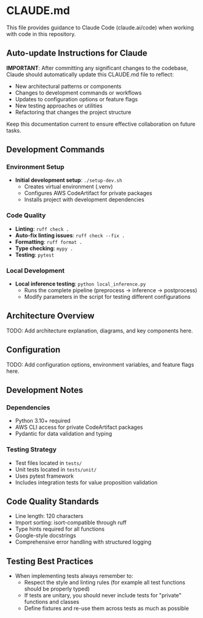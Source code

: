 # CLAUDE.md

This file provides guidance to Claude Code (claude.ai/code) when working with code in this repository.

## Auto-update Instructions for Claude

**IMPORTANT**: After committing any significant changes to the codebase, Claude should automatically update this CLAUDE.md file to reflect:
- New architectural patterns or components
- Changes to development commands or workflows
- Updates to configuration options or feature flags
- New testing approaches or utilities
- Refactoring that changes the project structure

Keep this documentation current to ensure effective collaboration on future tasks.

## Development Commands

### Environment Setup
- **Initial development setup**: `./setup-dev.sh`
  - Creates virtual environment (.venv)
  - Configures AWS CodeArtifact for private packages
  - Installs project with development dependencies

### Code Quality
- **Linting**: `ruff check .`
- **Auto-fix linting issues**: `ruff check --fix .`
- **Formatting**: `ruff format .`
- **Type checking**: `mypy .`
- **Testing**: `pytest`

### Local Development
- **Local inference testing**: `python local_inference.py`
  - Runs the complete pipeline (preprocess → inference → postprocess)
  - Modify parameters in the script for testing different configurations


## Architecture Overview

TODO: Add architecture explanation, diagrams, and key components here.

## Configuration

TODO: Add configuration options, environment variables, and feature flags here.

## Development Notes

### Dependencies
- Python 3.10+ required
- AWS CLI access for private CodeArtifact packages
- Pydantic for data validation and typing

### Testing Strategy
- Test files located in `tests/`
- Unit tests located in `tests/unit/`
- Uses pytest framework
- Includes integration tests for value proposition validation

## Code Quality Standards
- Line length: 120 characters
- Import sorting: isort-compatible through ruff
- Type hints required for all functions
- Google-style docstrings
- Comprehensive error handling with structured logging

## Testing Best Practices
- When implementing tests always remember to:
  - Respect the style and linting rules (for example all test functions should be properly typed)
  - If tests are unitary, you should never include tests for "private" functions and classes
  - Define fixtures and re-use them across tests as much as possible
